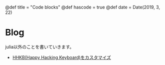 @def title = "Code blocks"
@def hascode = true
@def date = Date(2019, 3, 22)
# Blog 

julia以外のことを書いていきます。

- [HHKB(Happy Hacking Keyboard)をカスタマイズ](/blog/hhkb/)
